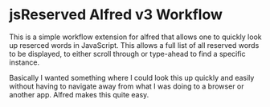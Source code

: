 # jsReserved Alfred v3 Workflow

This is a simple workflow extension for alfred that allows one to quickly look up reserced words in JavaScript. This allows a full list of all reserved words to be displayed, to either scroll through or type-ahead to find a specific instance.

Basically I wanted something where I could look this up quickly and easily without having to navigate away from what I was doing to a browser or another app. Alfred makes this quite easy.
